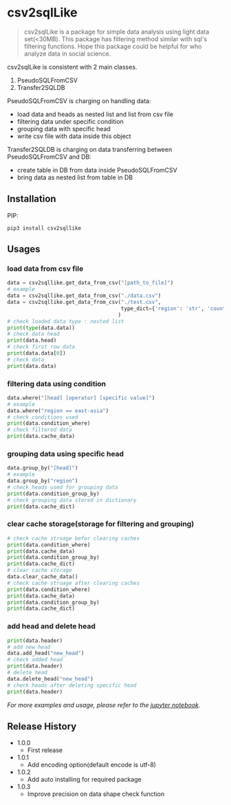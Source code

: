 <h1 id="2b6aba2c8ec2f8b0">csv2sqlLike</h1>
<blockquote>
<p>csv2sqlLike is a package for simple data analysis using light data set(&lt;30MB). This package has filtering method similar with sql's filtering functions. Hope this package could be helpful for who analyze data in social science.</p>
</blockquote>
<p>csv2sqlLike is consistent with 2 main classes. 
<ol>
    <li>PseudoSQLFromCSV</li>
    <li>Transfer2SQLDB</li>
</ol></p>

PseudoSQLFromCSV is charging on handling data: 
<ul>
    <li>load data and heads as nested list and list from csv file</li>
    <li>filtering data under specific condition</li>
    <li>grouping data with specific head</li>
    <li>write csv file with data inside this object</li>
</ul>

Transfer2SQLDB is charging on data transferring between PseudoSQLFromCSV and DB:
<ul>
    <li>create table in DB from data inside PseudoSQLFromCSV </li>
    <li>bring data as nested list from table in DB</li>
</ul>
<h2 id="installation">Installation</h2>
<p>PIP:</p>
<pre><code class="lang-sh">pip3 <span class="hljs-keyword">install</span> <span class="hljs-keyword">csv2sqllike</span></code></pre>
<h2 id="usage-example">Usages</h2>
<h3 id="0a57d88a6757fbe1">load data from csv file</h3>

```python
data = csv2sqllike.get_data_from_csv("[path_to_file]")
# example
data = csv2sqllike.get_data_from_csv("./data.csv")
data = csv2sqllike.get_data_from_csv("./test.csv", 
                                     type_dict={'region': 'str', 'country': 'str', 'name': 'str', 'sex': 'str', 'university': 'str', 'age': 'int'}
                                    )
# check loaded data type : nested list
print(type(data.data)) 
# check data head
print(data.head)
# check first row data
print(data.data[0])
# check data
print(data.data)
```

<h3 id="244ab9819aad2312">filtering data using condition</h3>

```python
data.where("[head] [operator] [specific value]")
# example
data.where("region == east-asia")
# check conditions used
print(data.condition_where) 
# check filtered data
print(data.cache_data)
```

<h3 id="e81a2ede417bc926">grouping data using specific head</h3>

```python
data.group_by("[head]")
# example
data.group_by("region")
# check heads used for grouping data
print(data.condition_group_by)
# check grouping data stored in dictionary
print(data.cache_dict)
```

<h3 id="6ad2c7f4e3a81f92">clear cache storage(storage for filtering and grouping)</h3>

```python
# check cache stroage befor clearing caches
print(data.condition_where)
print(data.cache_data)
print(data.condition_group_by)
print(data.cache_dict)
# clear cache storage
data.clear_cache_data()
# check cache stroage after clearing caches
print(data.condition_where)
print(data.cache_data)
print(data.condition_group_by)
print(data.cache_dict)
```

<h3 id="0ac49b5eb1831fe3">add head and delete head</h3>

```python
print(data.header)
# add new head
data.add_head("new_head")
# check added head
print(data.header)
# delete head
data.delete_head("new_head")
# check heads after deleting specific head
print(data.header)
```


<p><em>For more examples and usage, please refer to the <a href="https://github.com/hoosiki/csv2sqlLike/blob/master/samples/examples.ipynb">jupyter notebook</a>.</em></p>
<h2 id="release-history">Release History</h2>
<ul>
<li>1.0.0<ul>
<li>First release</li>
</ul>
<li>1.0.1<ul>
<li>Add encoding option(default encode is utf-8)</li>
</ul>
<li>1.0.2<ul>
<li>Add auto installing for required package</li>
</ul>
<li>1.0.3<ul>
<li>Improve precision on data shape check function</li>
</ul>
</ul>
<!-- Markdown link & img dfn's -->

